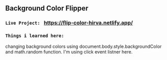 ## Background Color Flipper

### `Live Project: ` https://flip-color-hirva.netlify.app/

### `Things i learned here: `
changing background colors using document.body.style.backgroundColor and math.random function.
I'm using click event listner here.